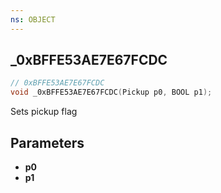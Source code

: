 ```yaml
---
ns: OBJECT
---
```

## _0xBFFE53AE7E67FCDC

```c
// 0xBFFE53AE7E67FCDC
void _0xBFFE53AE7E67FCDC(Pickup p0, BOOL p1);
```

Sets pickup flag

## Parameters
* **p0**
* **p1**

